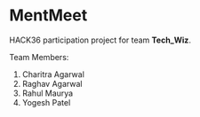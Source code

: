 # MentMeet

HACK36 participation project for team **Tech_Wiz**.

Team Members:
1. Charitra Agarwal
2. Raghav Agarwal
3. Rahul Maurya
4. Yogesh Patel
